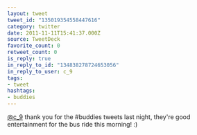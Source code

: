 ```yaml
---
layout: tweet
tweet_id: "135019354558447616"
category: twitter
date: 2011-11-11T15:41:37.000Z
source: TweetDeck
favorite_count: 0
retweet_count: 0
is_reply: true
in_reply_to_id: "134838278724653056"
in_reply_to_user: c_9
tags:
- tweet
hashtags:
- buddies
---
```


[@c_9](https://twitter.com/@c_9) thank you for the #buddies tweets last night, they're good entertainment for the bus ride this morning! :)
